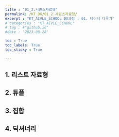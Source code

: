 ```yaml
---
title : '01_2.시퀀스자료형' 
permalink: /KT_DX/01_2.시퀀스자료형/
excerpt : "KT_AIVLE_SCHOOL DX과정 : 01. 데이터 다루기"
# categories : "KT_AIVLE_SCHOOL"
# tag : #"github.io"
#date : '2023-08-28'

toc : True
toc_labels: True
toc_sticky : True

---
```


## 1. 리스트 자료형

## 2. 튜플

## 3. 집합

## 4. 딕셔너리